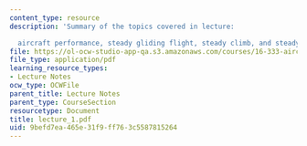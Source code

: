 ```yaml
---
content_type: resource
description: 'Summary of the topics covered in lecture:

  aircraft performance, steady gliding flight, steady climb, and steady turn.'
file: https://ol-ocw-studio-app-qa.s3.amazonaws.com/courses/16-333-aircraft-stability-and-control-fall-2004/9befd7ea465e31f9ff763c5587815264_lecture_1.pdf
file_type: application/pdf
learning_resource_types:
- Lecture Notes
ocw_type: OCWFile
parent_title: Lecture Notes
parent_type: CourseSection
resourcetype: Document
title: lecture_1.pdf
uid: 9befd7ea-465e-31f9-ff76-3c5587815264
---
```

